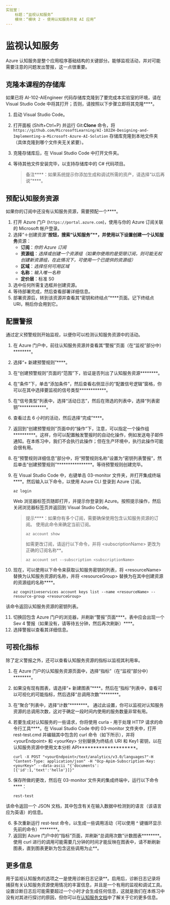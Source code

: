 ```yaml
---
实验室：
    标题：“监视认知服务”
    模块：“模块 2 - 使用认知服务开发 AI 应用”
---
```


# 监视认知服务

Azure 认知服务是整个应用程序基础结构的关键部分。能够监视活动，并对可能需要注意的问题发出警报，这一点很重要。

## 克隆本课程的存储库

如果已将 AI-102-AIEngineer 代码存储库克隆到了要完成本实验室的环境，请在 Visual Studio Code 中将其打开；否则，请按照以下步骤立即将其克隆****。

1. 启动 Visual Studio Code。
2. 打开面板 (Shift+Ctrl+P) 并运行 Git:****Clone**** 命令，将 `https://github.com/MicrosoftLearning/AI-102ZH-Designing-and-Implementing-a-Microsoft-Azure-AI-Solution` 存储库克隆到本地文件夹（具体克隆到哪个文件夹无关紧要）。
3. 克隆存储库后，在 Visual Studio Code 中打开文件夹。
4. 等待其他文件安装完毕，以支持存储库中的 C# 代码项目。

    > 备注****：如果系统提示你添加生成和调试所需的资产，请选择“以后再说”****。

## 预配认知服务资源

如果你的订阅中还没有认知服务资源，需要预配一个****。

1. 打开 Azure 门户 (`https://portal.azure.com`)，使用与你的 Azure 订阅关联的 Microsoft 帐户登录。
2. 选择“&#65291;创建资源”****按钮，搜索“认知服务”**，并使用以下设置创建一个认知服务****资源：
    - **订阅**：*你的 Azure 订阅*
    - **资源组**：*选择或创建一个资源组（如果你使用的是受限订阅，则可能无权创建新资源组，在此情况下，可使用一个已提供的资源组）*
    - **区域**：*选择任何可用区域*
    - **名称**：*输入唯一名称*
    - **定价层**：标准 S0
3. 选中任何所需复选框并创建资源。
4. 等待部署完成，然后查看部署详细信息。
5. 部署资源后，转到该资源并查看其“密钥和终结点”****页面。记下终结点 URI，稍后你会用到它。

## 配置警报

通过定义预警规则开始监视，以便你可以检测认知服务资源中的活动。

1. 在 Azure 门户中，前往认知服务资源并查看其“警报”页面（在“监视”部分中）********。
2. 选择“+ 新建预警规则”****。
3. 在“创建预警规则”页面的“范围”下，验证是否列出了认知服务资源********。
4. 在“条件”下，单击“添加条件”，然后查看右侧显示的“配置信号逻辑”窗格，你可以在其中选择要监视的信号类型************。
5. 在“信号类型”列表中，选择“活动日志”，然后在筛选的列表中，选择“列表密钥”************。
6. 查看过去 6 小时的活动，然后选择“完成”****。
7. 返回到“创建预警规则”页面中的“操作”下，注意，可以指定一个操作组**********。这样，你可以配置触发警报时的自动化操作，例如发送电子邮件通知。在本练习中，我们不会执行此操作；但在生产环境中，执行此操作可能会很有用。
8. 在“预警规则详细信息”部分中，将“预警规则名称”设置为“密钥列表警报”，然后单击“创建预警规则”****************。等待预警规则创建完毕。
9. 在 Visual Studio Code 中，右键单击 03-monitor 文件夹，并打开集成终端****。然后输入以下命令，以使用 Azure CLI 登录到 Azure 订阅。

    ```
    az login
    ```

    Web 浏览器标签页随即打开，并提示你登录到 Azure。按照提示操作，然后关闭浏览器标签页并返回到 Visual Studio Code。

    > 提示****：如果你有多个订阅，需要确保使用包含认知服务资源的订阅。  使用此命令来确定当前订阅。
    >
    > ```
    > az account show
    > ```
    >
    > 如需更改订阅，请运行以下命令，并将 &lt;subscriptionName&gt; 更改为正确的订阅名称**。
    >
    > ```
    > az account set --subscription <subscriptionName>
    > ```

10. 现在，可以使用以下命令来获取认知服务密钥的列表，将 &lt;resourceName&gt; 替换为认知服务资源的名称，并将 &lt;resourceGroup&gt; 替换为在其中创建资源的资源组的名称****。

    ```
    az cognitiveservices account keys list --name <resourceName> --resource-group <resourceGroup>
    ```

该命令返回认知服务资源的密钥列表。

11. 切换回包含 Azure 门户的浏览器，并刷新“警报”页面****。表中应会出现一个 Sev 4 警报（如果没有，请等待五分钟，然后再次刷新）****。
12. 选择警报以查看其详细信息。

## 可视化指标

除了定义警报之外，还可以查看认知服务资源的指标以监视其利用率。

1. 在 Azure 门户的认知服务资源页面中，选择“指标”（在“监视”部分中）********。
2. 如果没有现有图表，请选择“+ 新建图表”****。然后在“指标”列表中，查看可以可视化的可能指标，然后选择“总调用次数”********。
3. 在“聚合”列表中，选择“计数”********。  通过此设置，你可以监视对认知服务资源的总调用次数，这对于确定一段时间内使用的服务数量非常有用。
4. 若要生成对认知服务的一些请求，你将使用 curla  -  用于处理 HTTP 请求的命令行工具****。在 Visual Studio Code 中的 03-monitor 文件夹中，打开 rest-test.cmd 并编辑其中包含的 curl 命令（如下所示），并将 &lt;yourEndpoint&gt; 和 &lt;yourKey&gt; 分别替换为终结点 URI 和 Key1 密钥，以在认知服务资源中使用文本分析 API********************。

    ```
    curl -X POST "<yourEndpoint>/text/analytics/v3.0/languages?"-H "Content-Type: application/json" -H "Ocp-Apim-Subscription-Key: <yourKey>" --data-ascii "{'documents':           [{'id':1,'text':'hello'}]}"
    ```

5. 保存所做的更改，然后在 03-monitor 文件夹的集成终端中，运行以下命令****：

    ```
    rest-test
    ```

该命令返回一个 JSON 文档，其中包含有关在输入数据中检测到的语言（该语言应为英语）的信息。

6. 多次重新运行 rest-test 命令，以生成一些调用活动（可以使用 ^ 键循环显示先前的命令）********。
7. 返回到 Azure 门户中的“指标”页面，并刷新“总调用次数”计数图表********。使用 curl 进行的调用可能需要几分钟的时间才能反映在图表中，请不断刷新图表，直到图表更新为包含这些调用为止**。

## 更多信息

用于监视认知服务的选项之一是使用诊断日志记录**。启用后，诊断日志记录将捕获有关认知服务资源使用情况的丰富信息，并且是一个有用的监视和调试工具。设置诊断日志后可能需要超过一个小时才会生成任何信息，这就是我们在本练习中没有对其进行探讨的原因，但你可以在[认知服务文档](https://docs.microsoft.com/azure/cognitive-services/diagnostic-logging)中了解关于它的更多信息。
